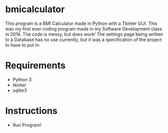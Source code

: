 # bmicalculator
This program is a BMI Calculator made in Python with a Tkinter GUI. This was my first ever coding program made in my Software Development class in 2016. The code is messy, but does work! The settings page being written to a Database has no use currently, but it was a specification of the project to have to put in. 

# Requirements
- Python 3
- tkinter
- sqlite3

# Instructions
- Run Program!
